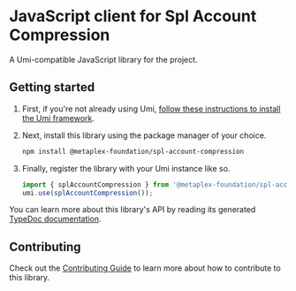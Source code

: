 # JavaScript client for Spl Account Compression

A Umi-compatible JavaScript library for the project.

## Getting started

1. First, if you're not already using Umi, [follow these instructions to install the Umi framework](https://github.com/metaplex-foundation/umi/blob/main/docs/installation.md).
2. Next, install this library using the package manager of your choice.

   ```sh
   npm install @metaplex-foundation/spl-account-compression
   ```

3. Finally, register the library with your Umi instance like so.

   ```ts
   import { splAccountCompression } from '@metaplex-foundation/spl-account-compression';
   umi.use(splAccountCompression());
   ```

You can learn more about this library's API by reading its generated [TypeDoc documentation](https://spl-account-compression-js-docs.vercel.app).

## Contributing

Check out the [Contributing Guide](./CONTRIBUTING.md) to learn more about how to contribute to this library.
